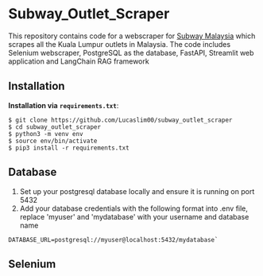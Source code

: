 # Subway_Outlet_Scraper
This repository contains code for a webscraper for [Subway Malaysia](https://www.subway.com.my/find-a-subway) which scrapes all the Kuala Lumpur outlets in Malaysia. The code includes Selenium webscraper, PostgreSQL as the database, FastAPI, Streamlit web application and LangChain RAG framework

## Installation
**Installation via** **`requirements.txt`**:
```
$ git clone https://github.com/Lucaslim00/subway_outlet_scraper
$ cd subway_outlet_scraper
$ python3 -m venv env
$ source env/bin/activate
$ pip3 install -r requirements.txt
```
## Database
1. Set up your postgresql database locally and ensure it is running on port 5432 
2. Add your database credentials with the following format into .env file, replace 'myuser' and 'mydatabase' with your username and database name
```
DATABASE_URL=postgresql://myuser@localhost:5432/mydatabase`
```

## Selenium
